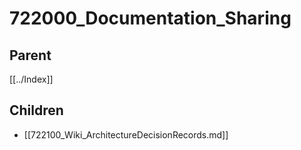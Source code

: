 # 722000_Documentation_Sharing

## Parent
[[../Index]]

## Children
- [[722100_Wiki_ArchitectureDecisionRecords.md]]
